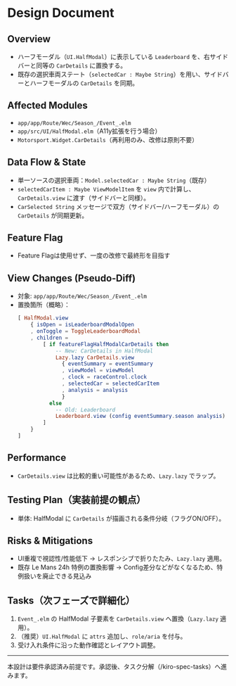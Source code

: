 # Design Document

## Overview
- ハーフモーダル（`UI.HalfModal`）に表示している `Leaderboard` を、右サイドバーと同等の `CarDetails` に置換する。
- 既存の選択車両ステート（`selectedCar : Maybe String`）を用い、サイドバーとハーフモーダルの `CarDetails` を同期。

## Affected Modules
- `app/app/Route/Wec/Season_/Event_.elm`
- `app/src/UI/HalfModal.elm`（A11y拡張を行う場合）
- `Motorsport.Widget.CarDetails`（再利用のみ、改修は原則不要）

## Data Flow & State
- 単一ソースの選択車両：`Model.selectedCar : Maybe String`（既存）
- `selectedCarItem : Maybe ViewModelItem` を `view` 内で計算し、`CarDetails.view` に渡す（サイドバーと同様）。
- `CarSelected String` メッセージで双方（サイドバー/ハーフモーダル）の `CarDetails` が同期更新。

## Feature Flag
- Feature Flagは使用せず、一度の改修で最終形を目指す

## View Changes (Pseudo‑Diff)
- 対象: `app/app/Route/Wec/Season_/Event_.elm`
- 置換箇所（概略）：
  ```elm
  [ HalfModal.view
      { isOpen = isLeaderboardModalOpen
      , onToggle = ToggleLeaderboardModal
      , children =
          [ if featureFlagHalfModalCarDetails then
              -- New: CarDetails in HalfModal
              Lazy.lazy CarDetails.view
                { eventSummary = eventSummary
                , viewModel = viewModel
                , clock = raceControl.clock
                , selectedCar = selectedCarItem
                , analysis = analysis
                }
            else
              -- Old: Leaderboard
              Leaderboard.view (config eventSummary.season analysis) leaderboardState viewModel
          ]
      }
  ]
  ```

## Performance
- `CarDetails.view` は比較的重い可能性があるため、`Lazy.lazy` でラップ。

## Testing Plan（実装前提の観点）
- 単体: HalfModal に `CarDetails` が描画される条件分岐（フラグON/OFF）。

## Risks & Mitigations
- UI重複で視認性/性能低下 → レスポンシブで折りたたみ、`Lazy.lazy` 適用。
- 既存 Le Mans 24h 特例の置換影響 → Config差分などがなくなるため、特例扱いを廃止できる見込み

## Tasks（次フェーズで詳細化）
1. `Event_.elm` の HalfModal 子要素を `CarDetails.view` へ置換（`Lazy.lazy` 適用）。
2. （推奨）`UI.HalfModal` に `attrs` 追加し、`role/aria` を付与。
3. 受け入れ条件に沿った動作確認とレイアウト調整。

---
本設計は要件承認済み前提です。承認後、タスク分解（/kiro-spec-tasks）へ進みます。
